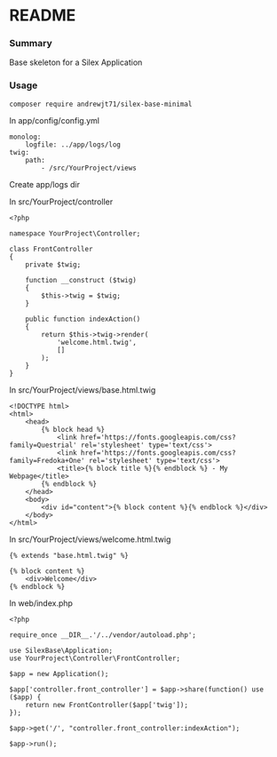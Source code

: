 # README #

### Summary ###

Base skeleton for a Silex Application

### Usage ###

```
composer require andrewjt71/silex-base-minimal
```
In app/config/config.yml
```
monolog:
    logfile: ../app/logs/log
twig:
    path:
        - /src/YourProject/views
```

Create app/logs dir

In src/YourProject/controller
```
<?php

namespace YourProject\Controller;

class FrontController
{
    private $twig;

    function __construct ($twig)
    {
        $this->twig = $twig;
    }

    public function indexAction()
    {
        return $this->twig->render(
            'welcome.html.twig',
            []
        );
    }
}
```

In src/YourProject/views/base.html.twig
```
<!DOCTYPE html>
<html>
    <head>
        {% block head %}
            <link href='https://fonts.googleapis.com/css?family=Questrial' rel='stylesheet' type='text/css'>
            <link href='https://fonts.googleapis.com/css?family=Fredoka+One' rel='stylesheet' type='text/css'>
            <title>{% block title %}{% endblock %} - My Webpage</title>
        {% endblock %}
    </head>
    <body>
        <div id="content">{% block content %}{% endblock %}</div>
    </body>
</html>
```

In src/YourProject/views/welcome.html.twig
```
{% extends "base.html.twig" %}

{% block content %}
    <div>Welcome</div>
{% endblock %}

```


In web/index.php
```
<?php

require_once __DIR__.'/../vendor/autoload.php';

use SilexBase\Application;
use YourProject\Controller\FrontController;

$app = new Application();

$app['controller.front_controller'] = $app->share(function() use ($app) {
    return new FrontController($app['twig']);
});

$app->get('/', "controller.front_controller:indexAction");

$app->run();

```

